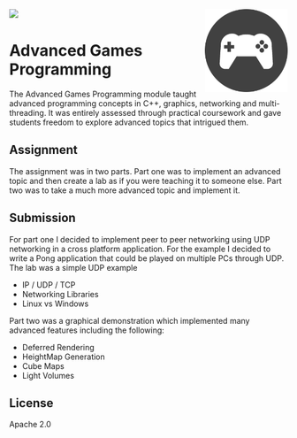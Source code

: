 
<img src='preview.gif' />

<img src='icon.png' width='150' height='150' align='right' />

# Advanced Games Programming

The Advanced Games Programming module taught advanced programming concepts in C++, graphics, networking and multi-threading. It was entirely assessed through practical coursework and gave students freedom to explore advanced topics that intrigued them. 
 
## Assignment

The assignment was in two parts. Part one was to implement an advanced topic and then create a lab as if you were teaching it to someone else. Part two was to take a much more advanced topic and implement it.

## Submission

For part one I decided to implement peer to peer networking using UDP networking in a cross platform application. For the example I decided to write a Pong application that could be played on multiple PCs through UDP. The lab was a simple UDP example

* IP / UDP / TCP
* Networking Libraries
* Linux vs Windows

Part two was a graphical demonstration which implemented many advanced features including the following:

* Deferred Rendering
* HeightMap Generation
* Cube Maps
* Light Volumes

## License

Apache 2.0